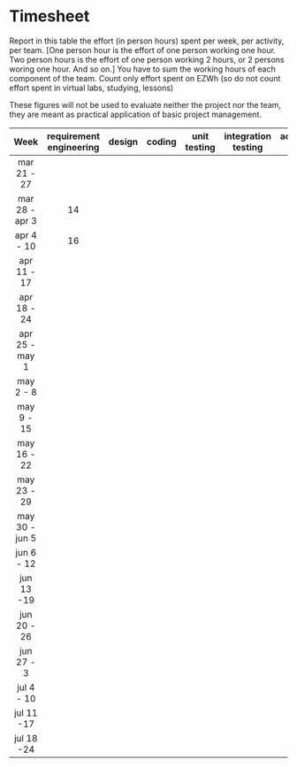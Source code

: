# Timesheet

Report in this table the effort (in person hours) spent per week, per activity, per team.
[One person hour is the effort of one person working one hour.
Two person hours is the effort of one person working 2 hours, or 2 persons woring one hour. And so on.]
You have to sum the working hours of each component of the team.
Count only effort spent on EZWh (so do not count effort spent in virtual labs, studying, lessons)

These figures will not be used to evaluate neither the project nor the team, they are meant as practical application of basic project management.

|      Week      | requirement engineering | design | coding | unit testing | integration testing | acceptance testing | management | git maven |
| :------------: | :---------------------: | :----: | :----: | :----------: | :-----------------: | :----------------: | :--------: | :-------: |
|  mar 21 - 27   |                         |        |        |              |                     |                    |            |           |
| mar 28 - apr 3 |           14            |        |        |              |                     |                    |     1      |           |
|   apr 4 - 10   |           16            |        |        |              |                     |                    |     1      |           |
|  apr 11 - 17   |                         |        |        |              |                     |                    |            |           |
|  apr 18 - 24   |                         |        |        |              |                     |                    |            |           |
| apr 25 - may 1 |                         |        |        |              |                     |                    |            |           |
|   may 2 - 8    |                         |        |        |              |                     |                    |            |           |
|   may 9 - 15   |                         |        |        |              |                     |                    |            |           |
|  may 16 - 22   |                         |        |        |              |                     |                    |            |           |
|  may 23 - 29   |                         |        |        |              |                     |                    |            |           |
| may 30 - jun 5 |                         |        |        |              |                     |                    |            |           |
|   jun 6 - 12   |                         |        |        |              |                     |                    |            |           |
|   jun 13 -19   |                         |        |        |              |                     |                    |            |           |
|  jun 20 - 26   |                         |        |        |              |                     |                    |            |           |
|   jun 27 - 3   |                         |        |        |              |                     |                    |            |           |
|   jul 4 - 10   |                         |        |        |              |                     |                    |            |           |
|   jul 11 -17   |                         |        |        |              |                     |                    |            |           |
|   jul 18 -24   |                         |        |        |              |                     |                    |            |           |
